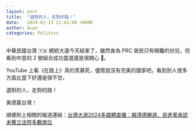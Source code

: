 ```yaml
---
layout: post
title:  "選對的人，走對的路！"
date:   2024-01-13 21:41:00 +0800
author: Acan
categories: Politics
---
```


中華民國台灣 🇹🇼 總統大選今天結束了，雖然身為 PRC 居民只有眼饞的份兒，但看到中意的 2 號組合成功當選還是很開心 🎉。

YouTube 上看《在路上》真的羨慕死，儘管說沒有完美的國家吧，看到別人很多方面比當下好還是很不甘。

選對的人，走對的路！

美德贏台灣！

順便附上相關的報道連結：[台灣大選2024多媒體直播：賴清德勝選，民進黨承認未獲立法院多數席位](https://www.bbc.com/zhongwen/trad/live/67920158)
